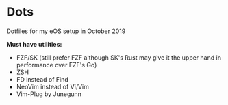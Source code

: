 # Dots
Dotfiles for my eOS setup in October 2019

**Must have utilities:**
* FZF/SK (still prefer FZF although SK's Rust may give it the upper hand in performance over FZF's Go)
* ZSH
* FD instead of Find
* NeoVim instead of Vi/Vim
* Vim-Plug by Junegunn
